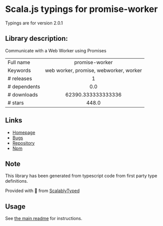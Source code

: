 
# Scala.js typings for promise-worker

Typings are for version 2.0.1

## Library description:
Communicate with a Web Worker using Promises

|                    |                 |
| ------------------ | :-------------: |
| Full name          | promise-worker |
| Keywords           | web worker, promise, webworker, worker |
| # releases         | 1 |
| # dependents       | 0.0 |
| # downloads        | 62390.333333333336 |
| # stars            | 448.0 |

## Links
- [Homepage](https://github.com/nolanlawson/promise-worker#readme)
- [Bugs](https://github.com/nolanlawson/promise-worker/issues)
- [Repository](https://github.com/nolanlawson/promise-worker)
- [Npm](https://www.npmjs.com/package/promise-worker)
    


## Note
This library has been generated from typescript code from first party type definitions.

Provided with :purple_heart: from [ScalablyTyped](https://github.com/oyvindberg/ScalablyTyped)

## Usage
See [the main readme](../../readme.md) for instructions.


